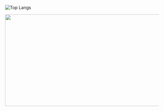 
![Top Langs](https://github-readme-stats.vercel.app/api/top-langs/?username=KKPASII&layout=compact&theme=onedark)

<a href="https://github.com/devxb/gitanimals">
<img
  src="https://render.gitanimals.org/farms/KKPASII"
  width="600"
  height="300"
/>
</a>

